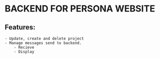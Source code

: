 # BACKEND FOR PERSONA WEBSITE

## Features:

    - Update, create and delete project
    - Manage messages send to backend.
        - Recieve 
        - Display

